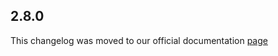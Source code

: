 ## 2.8.0

This changelog was moved to our official documentation [page](https://docs.tryrook.io/docs/category/sdks)